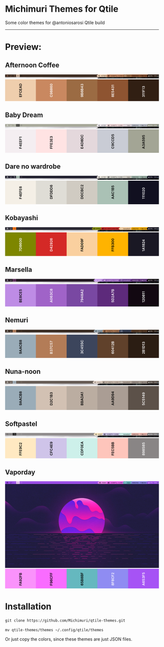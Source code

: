 # Michimuri Themes for Qtile
Some color themes for @antoniosarosi Qtile build
___

# Preview:

## Afternoon Coffee
![Afternoon Coffee](screenshots/afternoon-coffee.png)
![Afternoon Coffee's Palette](screenshots/palettes/afternoon-coffee.png)

## Baby Dream
![Baby Dream](screenshots/baby-dream.png)
![Baby Dream's Palette](screenshots/palettes/baby-dream.png)

## Dare no wardrobe
![Dare no wardrobe](screenshots/dare-no-wardrobe.png)
![Dare no wardrobe's Palette](screenshots/palettes/dare-no-wardrobe.png)

## Kobayashi
![Kobayashi](screenshots/kobayashi.png)
![Kobayashi's Palette](screenshots/palettes/kobayashi.png)

## Marsella
![Marsella](screenshots/marsella.png)
![Marsella's Palette](screenshots/palettes/marsella.png)

## Nemuri
![Nemuri](screenshots/nemuri.png)
![Nemuri's Palette](screenshots/palettes/nemuri.png)

## Nuna-noon
![Nuna-noon](screenshots/nuna-noon.png)
![Nuna-noon's Palette](screenshots/palettes/nuna-noon.png)

## Softpastel
![Softpastel](screenshots/softpastel.png)
![Softpastel's Palette](screenshots/palettes/soft-pastel.png)

## Vaporday
![Vaporday](screenshots/vaporday.png)
![Vaporday's Palette](screenshots/palettes/vaporday.png)

# Installation
`git clone https://github.com/Michimuri/qtile-themes.git`

`mv qtile-themes/themes ~/.config/qtile/themes`

Or just copy the colors, since these themes are just JSON files.
